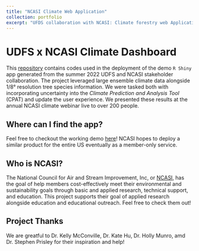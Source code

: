 ```yaml
---
title: "NCASI Climate Web Application"
collection: portfolio
excerpt: "UFDS collaboration with NCASI: Climate forestry web Application<br/><img src='/images/all_j_photos/ncasi-portfolio-pic.png' width=500>"
---
```


# UDFS x NCASI Climate Dashboard
This [repository](https://github.com/harvard-ufds/climate-dashboard) contains codes used in the deployment of the demo `R Shiny` app generated from the summer 2022 UDFS and NCASI stakeholder collaboration. The project leveraged large ensemble climate data alongside 1/8° resolution tree species information. We were tasked both with incorporating uncertainty into the *Climate Prediction and Analysis Tool* (CPAT) and update the user experience. We presented these results at the annual NCASI climate webinar live to over 200 people. 

## Where can I find the app?
Feel free to checkout the working demo [here](https://ncasi-shiny-tools.shinyapps.io/CPAT_Ver2_Demo/)! NCASI hopes to deploy a similar product for the entire US eventually as a member-only service.

## Who is NCASI?
The National Council for Air and Stream Improvement, Inc, or [NCASI](https://www.ncasi.org), has the goal of help members cost-effectively meet their environmental and sustainability goals through basic and applied research, technical support, and education. This project supports their goal of applied research alongside education and educational outreach. Feel free to check them out! 

## Project Thanks
We are greatful to Dr. Kelly McConville, Dr. Kate Hu, Dr. Holly Munro, amd Dr. Stephen Prisley for their inspiration and help!

<!-- [Download paper here](http://academicpages.github.io/files/paper1.pdf) -->

<!-- Recommended citation: Your Name, You. (2009). "Paper Title Number 1." <i>Journal 1</i>. 1(1). -->